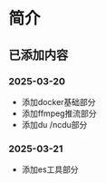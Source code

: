 # 简介




## 已添加内容
### 2025-03-20
- 添加docker基础部分
- 添加ffmpeg推流部分
- 添加du /ncdu部分

### 2025-03-21
- 添加es工具部分
